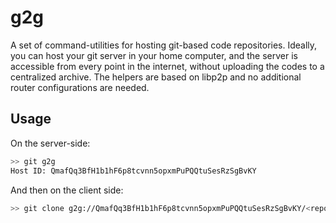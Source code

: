 # g2g
A set of command-utilities for hosting git-based code repositories. Ideally, you can host your git server in your home computer, and the server is accessible from every point in the internet, without uploading the codes to a centralized archive. The helpers are based on libp2p and no additional router configurations are needed.

## Usage
On the server-side:
```sh
>> git g2g
Host ID: QmafQq3BfH1b1hF6p8tcvnn5opxmPuPQQtuSesRzSgBvKY
```

And then on the client side:
```sh
>> git clone g2g://QmafQq3BfH1b1hF6p8tcvnn5opxmPuPQQtuSesRzSgBvKY/<repository>.git
```